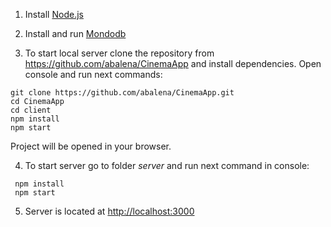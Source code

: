1. Install [Node.js](<https://nodejs.org/en/>)
2. Install and run [Mondodb](https://docs.mongodb.com/)

3. To start local server clone the repository from <https://github.com/abalena/CinemaApp> and install dependencies.
Open console and run next commands:
```
git clone https://github.com/abalena/CinemaApp.git
cd CinemaApp
cd client
npm install
npm start
```
 Project will be opened in your browser.

4. To start server go to folder *server* and run next command in console:
```
 npm install
 npm start
```
5. Server is located at <http://localhost:3000>

